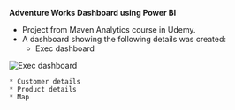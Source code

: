**Adventure Works Dashboard using Power BI**

* Project from Maven Analytics course in Udemy.
* A dashboard showing the following details was created:
    * Exec dashboard
 
![Exec dashboard](https://github.com/sruthi004/Adventure-Works-dashboard-using-PowerBI/assets/98512121/ea8c0608-cc53-4c86-b2de-5f12b42cef36)

    * Customer details
    * Product details
    * Map
